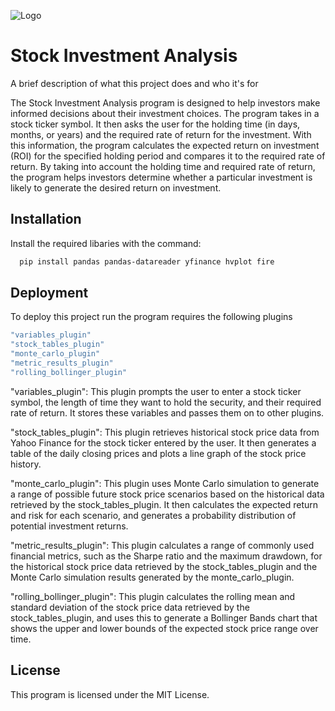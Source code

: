 
![Logo](https://imgur.com/HB2Pr26)


# Stock Investment Analysis

A brief description of what this project does and who it's for

The Stock Investment Analysis program is designed to help investors make informed decisions about their investment choices. The program takes in a stock ticker symbol. It then asks the user for the holding time (in days, months, or years) and the required rate of return for the investment. With this information, the program calculates the expected return on investment (ROI) for the specified holding period and compares it to the required rate of return. By taking into account the holding time and required rate of return, the program helps investors determine whether a particular investment is likely to generate the desired return on investment.
## Installation

Install the required libaries with the command:

```bash
  pip install pandas pandas-datareader yfinance hvplot fire
```
    
## Deployment

To deploy this project run the program requires the following plugins
```bash
"variables_plugin" 
"stock_tables_plugin" 
"monte_carlo_plugin"
"metric_results_plugin"
"rolling_bollinger_plugin"
```
"variables_plugin": This plugin prompts the user to enter a stock ticker symbol, the length of time they want to hold the security, and their required rate of return. It stores these variables and passes them on to other plugins.

"stock_tables_plugin": This plugin retrieves historical stock price data from Yahoo Finance for the stock ticker entered by the user. It then generates a table of the daily closing prices and plots a line graph of the stock price history.

"monte_carlo_plugin": This plugin uses Monte Carlo simulation to generate a range of possible future stock price scenarios based on the historical data retrieved by the stock_tables_plugin. It then calculates the expected return and risk for each scenario, and generates a probability distribution of potential investment returns.

"metric_results_plugin": This plugin calculates a range of commonly used financial metrics, such as the Sharpe ratio and the maximum drawdown, for the historical stock price data retrieved by the stock_tables_plugin and the Monte Carlo simulation results generated by the monte_carlo_plugin.

"rolling_bollinger_plugin": This plugin calculates the rolling mean and standard deviation of the stock price data retrieved by the stock_tables_plugin, and uses this to generate a Bollinger Bands chart that shows the upper and lower bounds of the expected stock price range over time.


## License

This program is licensed under the MIT License.

